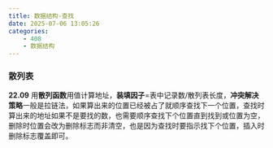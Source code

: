 ```yaml
---
title: 数据结构-查找
date: 2025-07-06 13:05:26
categories:
    - 408
    - 数据结构
---
```

### 散列表
**22.09** 用**散列函数**用值计算地址，**装填因子**=表中记录数/散列表长度，**冲突解决策略**一般是拉链法，如果算出来的位置已经被占了就顺序查找下一个位置，查找时算出来的地址如果不是要找的数，也需要顺序查找下个位置直到找到或位置为空，删除时位置会改为删除标志而非清空，也是因为查找时要指示找下个位置，插入时删除标志覆盖即可。
